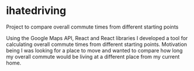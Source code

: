 # ihatedriving
Project to compare overall commute times from different starting points

Using the Google Maps API, React and React libraries I developed a tool for calculating overall commute times from different starting points. Motivation being I was looking for a place to move and wanted to compare how long my overall commute would be living at a different place from my current home.
